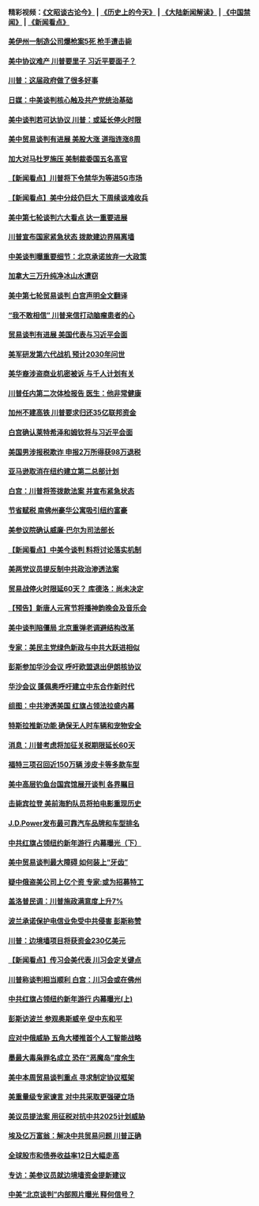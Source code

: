 #### 精彩视频：[《文昭谈古论今》](http://45.76.195.252/wenzhao) | [《历史上的今天》](http://45.76.195.252/today-in-history) | [《大陆新闻解读》](http://45.76.195.252/ntdtv-comedy) | [《中国禁闻》](http://45.76.195.252/ntdtv-news) | [《新闻看点》](http://45.76.195.252/news-insight) 

 #### [美伊州一制造公司爆枪案5死 枪手遭击毙](../pages/nsc412/n11048272.md?t=02160337) 

#### [美中协议难产 川普要里子 习近平要面子？](../pages/nsc412/n11047839.md?t=02160337) 

#### [川普：这届政府做了很多好事](../pages/nsc412/n11048466.md?t=02160337) 

#### [日媒：中美谈判核心触及共产党统治基础](../pages/nsc412/n11048165.md?t=02160337) 

#### [美中谈判若可达协议 川普：或延长停火时限](../pages/nsc412/n11047939.md?t=02160337) 

#### [美中贸易谈判有进展 美股大涨 道指连涨8周](../pages/nsc412/n11048322.md?t=02160337) 

#### [加大对马杜罗施压 美制裁委国五名高官](../pages/nsc412/n11048312.md?t=02160337) 

#### [【新闻看点】川普将下令禁华为等进5G市场](../pages/nsc412/n11047972.md?t=02160337) 

#### [【新闻看点】美中分歧仍巨大 下周续谈难收兵](../pages/nsc412/n11047702.md?t=02160337) 

#### [美中第七轮谈判六大看点 达一重要进展](../pages/nsc412/n11047982.md?t=02160337) 

#### [川普宣布国家紧急状态 拨款建边界隔离墙](../pages/nsc412/n11048032.md?t=02160337) 

#### [中美谈判曝重要细节：北京承诺放弃一大政策](../pages/nsc412/n11047582.md?t=02160337) 

#### [加拿大三万升纯净冰山水遭窃](../pages/nsc412/n11047654.md?t=02160337) 

#### [美中第七轮贸易谈判 白宫声明全文翻译](../pages/nsc412/n11047539.md?t=02160337) 

#### [“我不敢相信” 川普来信打动脑瘤患者的心](../pages/nsc412/n11047266.md?t=02160337) 

#### [贸易谈判有进展 美国代表与习近平会面](../pages/nsc412/n11046943.md?t=02160337) 

#### [美军研发第六代战机 预计2030年问世](../pages/nsc412/n11046853.md?t=02160337) 

#### [美华裔涉盗商业机密被诉 与千人计划有关](../pages/nsc412/n11045838.md?t=02160337) 

#### [川普任内第二次体检报告 医生：他非常健康](../pages/nsc412/n11046580.md?t=02160337) 

#### [加州不建高铁 川普要求归还35亿联邦资金](../pages/nsc412/n11045524.md?t=02160337) 

#### [白宫确认莱特希泽和姆钦将与习近平会面](../pages/nsc412/n11045630.md?t=02160337) 

#### [美国男涉报税欺诈 申报2万所得获98万退税](../pages/nsc412/n11045874.md?t=02160337) 

#### [亚马逊取消在纽约建立第二总部计划](../pages/nsc412/n11045436.md?t=02160337) 

#### [白宫：川普将签拨款法案 并宣布紧急状态](../pages/nsc412/n11045657.md?t=02160337) 

#### [节省赋税 南佛州豪华公寓吸引纽约富豪](../pages/nsc412/n11045681.md?t=02160337) 

#### [美参议院确认威廉‧巴尔为司法部长](../pages/nsc412/n11045451.md?t=02160337) 

#### [【新闻看点】中美今谈判 料将讨论落实机制](../pages/nsc412/n11045020.md?t=02160337) 

#### [美两党议员提反制中共政治渗透法案](../pages/nsc412/n11045351.md?t=02160337) 

#### [贸易战停火时限延60天？ 库德洛：尚未决定](../pages/nsc412/n11045299.md?t=02160337) 

#### [【预告】新唐人元宵节将播神韵晚会及音乐会](../pages/nsc412/n11043038.md?t=02160337) 

#### [美中谈判陷僵局 北京重弹老调避结构改革](../pages/nsc412/n11045171.md?t=02160337) 

#### [专家：美民主党绿色新政与中共大跃进相似](../pages/nsc412/n11045053.md?t=02160337) 

#### [彭斯参加华沙会议 呼吁欧盟退出伊朗核协议](../pages/nsc412/n11045031.md?t=02160337) 

#### [华沙会议 蓬佩奥呼吁建立中东合作新时代](../pages/nsc412/n11044317.md?t=02160337) 

#### [组图：中共渗透美国 红旗占领法拉盛内幕](../pages/nsc412/n11043665.md?t=02160337) 

#### [特斯拉推新功能 确保无人时车辆和宠物安全](../pages/nsc412/n11044546.md?t=02160337) 

#### [消息：川普考虑将加征关税期限延长60天](../pages/nsc412/n11044512.md?t=02160337) 

#### [福特三项召回近150万辆 涉皮卡等多款车型](../pages/nsc412/n11043997.md?t=02160337) 

#### [美中高层钓鱼台国宾馆展开谈判 各界瞩目](../pages/nsc412/n11043715.md?t=02160337) 

#### [击毙宾拉登 美前海豹队员将拍电影重现历史](../pages/nsc412/n11043977.md?t=02160337) 

#### [J.D.Power发布最可靠汽车品牌和车型排名](../pages/nsc412/n11043126.md?t=02160337) 

#### [中共红旗占领纽约新年游行 内幕曝光（下）](../pages/nsc412/n11042637.md?t=02160337) 

#### [美中贸易谈判最大障碍 如何装上“牙齿”](../pages/nsc412/n11042646.md?t=02160337) 

#### [疑中俄盗美公司上亿个资 专家:或为招募特工](../pages/nsc412/n11043113.md?t=02160337) 

#### [盖洛普民调：川普施政满意度上升7%](../pages/nsc412/n11042839.md?t=02160337) 

#### [波兰承诺保护电信业免受中共侵害 彭斯称赞](../pages/nsc412/n11042705.md?t=02160337) 

#### [川普：边境墙项目将获资金230亿美元](../pages/nsc412/n11042699.md?t=02160337) 

#### [【新闻看点】传习会美代表 川习会定关键点](../pages/nsc412/n11042350.md?t=02160337) 

#### [川普称谈判相当顺利 白宫：川习会或在佛州](../pages/nsc412/n11042401.md?t=02160337) 

#### [中共红旗占领纽约新年游行 内幕曝光(上)](../pages/nsc412/n11042617.md?t=02160337) 

#### [彭斯访波兰 参观奥斯威辛 促中东和平](../pages/nsc412/n11042477.md?t=02160337) 

#### [应对中俄威胁 五角大楼推首个人工智能战略](../pages/nsc412/n11042470.md?t=02160337) 

#### [墨最大毒枭罪名成立 恐在“恶魔岛”度余生](../pages/nsc412/n11042258.md?t=02160337) 

#### [美中本周贸易谈判重点 寻求制定协议框架](../pages/nsc412/n11041912.md?t=02160337) 

#### [美重量级专家谏言 对中共采取更强硬立场](../pages/nsc412/n11040358.md?t=02160337) 

#### [美议员提法案 用征税对抗中共2025计划威胁](../pages/nsc412/n11040820.md?t=02160337) 

#### [埃及亿万富翁：解决中共贸易问题 川普正确](../pages/nsc412/n11040351.md?t=02160337) 

#### [全球股市和债券收益率12日大幅走高](../pages/nsc412/n11040548.md?t=02160337) 

#### [专访：美参议员就边境墙资金提新建议](../pages/nsc412/n11040426.md?t=02160337) 

#### [中美“北京谈判”内部照片曝光 释何信号？](../pages/nsc412/n11040032.md?t=02160337) 

